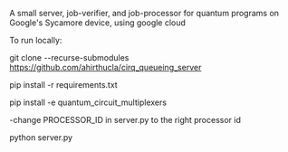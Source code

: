 A small server, job-verifier, and job-processor for quantum programs on Google's Sycamore device, using google cloud

To run locally:

git clone --recurse-submodules https://github.com/ahirthucla/cirq_queueing_server

pip install -r requirements.txt

pip install -e quantum_circuit_multiplexers

-change PROCESSOR_ID in server.py to the right processor id

python server.py
